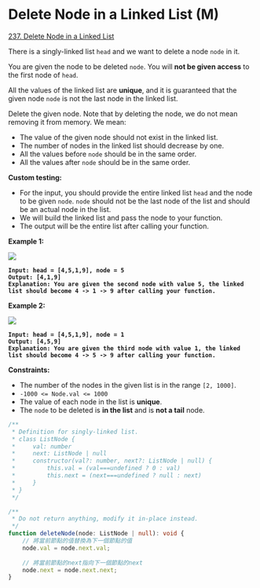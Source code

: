 # Delete Node in a Linked List (M)

[237. Delete Node in a Linked List](https://leetcode.com/problems/delete-node-in-a-linked-list/)



There is a singly-linked list `head` and we want to delete a node `node` in it.

You are given the node to be deleted `node`. You will **not be given access** to the first node of `head`.

All the values of the linked list are **unique**, and it is guaranteed that the given node `node` is not the last node in the linked list.

Delete the given node. Note that by deleting the node, we do not mean removing it from memory. We mean:

* The value of the given node should not exist in the linked list.
* The number of nodes in the linked list should decrease by one.
* All the values before `node` should be in the same order.
* All the values after `node` should be in the same order.

**Custom testing:**

* For the input, you should provide the entire linked list `head` and the node to be given `node`. `node` should not be the last node of the list and should be an actual node in the list.
* We will build the linked list and pass the node to your function.
* The output will be the entire list after calling your function.

&#x20;

**Example 1:**

![](https://assets.leetcode.com/uploads/2020/09/01/node1.jpg)

<pre><code><strong>Input: head = [4,5,1,9], node = 5
</strong><strong>Output: [4,1,9]
</strong><strong>Explanation: You are given the second node with value 5, the linked list should become 4 -> 1 -> 9 after calling your function.
</strong></code></pre>

**Example 2:**

![](https://assets.leetcode.com/uploads/2020/09/01/node2.jpg)

<pre><code><strong>Input: head = [4,5,1,9], node = 1
</strong><strong>Output: [4,5,9]
</strong><strong>Explanation: You are given the third node with value 1, the linked list should become 4 -> 5 -> 9 after calling your function.
</strong></code></pre>

&#x20;

**Constraints:**

* The number of the nodes in the given list is in the range `[2, 1000]`.
* `-1000 <= Node.val <= 1000`
* The value of each node in the list is **unique**.
* The `node` to be deleted is **in the list** and is **not a tail** node.



```typescript
/**
 * Definition for singly-linked list.
 * class ListNode {
 *     val: number
 *     next: ListNode | null
 *     constructor(val?: number, next?: ListNode | null) {
 *         this.val = (val===undefined ? 0 : val)
 *         this.next = (next===undefined ? null : next)
 *     }
 * }
 */

/**
 * Do not return anything, modify it in-place instead.
 */
function deleteNode(node: ListNode | null): void {
    // 將當前節點的值替換為下一個節點的值
    node.val = node.next.val;
    
    // 將當前節點的next指向下一個節點的next
    node.next = node.next.next;
}
```
